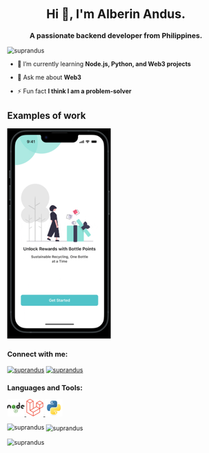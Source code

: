 <h1 align="center">Hi 👋, I'm Alberin Andus.</h1>
<h3 align="center">A passionate backend developer from Philippines.</h3>

<p align="left"> <img src="https://komarev.com/ghpvc/?username=suprandus&label=Profile%20views&color=0e75b6&style=flat" alt="suprandus" /> </p>

- 🌱 I’m currently learning **Node.js, Python, and Web3 projects**

- 💬 Ask me about **Web3**

- ⚡ Fun fact **I think I am a problem-solver**

## Examples of work
<img src="https://github.com/suprandus/suprandus/blob/main/bottle_points.gif" width="240"/> 

<h3 align="left">Connect with me:</h3>
<p align="left">
<a href="https://twitter.com/suprandus" target="blank"><img align="center" src="https://raw.githubusercontent.com/rahuldkjain/github-profile-readme-generator/master/src/images/icons/Social/twitter.svg" alt="suprandus" height="30" width="40" /></a>
<a href="https://linkedin.com/in/suprandus" target="blank"><img align="center" src="https://raw.githubusercontent.com/rahuldkjain/github-profile-readme-generator/master/src/images/icons/Social/linked-in-alt.svg" alt="suprandus" height="30" width="40" /></a>
</p>

<h3 align="left">Languages and Tools:</h3>
<p align="left"> </a> <a href="https://nodejs.org" target="_blank" rel="noreferrer"> <img src="https://raw.githubusercontent.com/devicons/devicon/master/icons/nodejs/nodejs-original-wordmark.svg" alt="nodejs" width="40" height="40"/> </a> <a href="https://laravel.com/" target="_blank" rel="noreferrer"> <img src="https://raw.githubusercontent.com/devicons/devicon/6910f0503efdd315c8f9b858234310c06e04d9c0/icons/laravel/laravel-original.svg" alt="laravel" width="40" height="40"/> </a> <a href="https://www.python.org" target="_blank" rel="noreferrer"> <img src="https://raw.githubusercontent.com/devicons/devicon/master/icons/python/python-original.svg" alt="python" width="40" height="40"/> </a> </p>

<p><img align="left" src="https://github-readme-stats.vercel.app/api/top-langs?username=suprandus&show_icons=true&locale=en&layout=compact" alt="suprandus" /></p>

<p>&nbsp;<img align="center" src="https://github-readme-stats.vercel.app/api?username=suprandus&show_icons=true&locale=en" alt="suprandus" /></p>

<p><img align="center" src="https://github-readme-streak-stats.herokuapp.com/?user=suprandus&" alt="suprandus" /></p>
